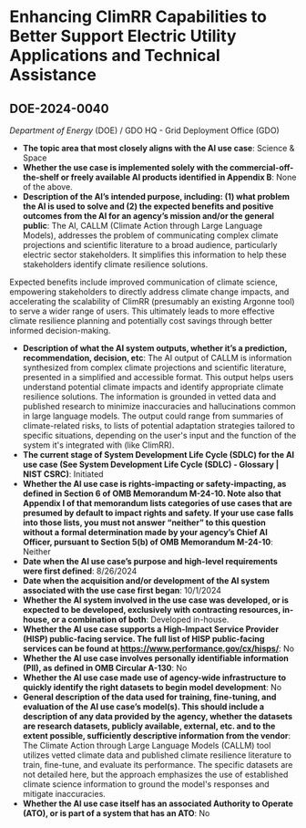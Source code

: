 # Enhancing ClimRR Capabilities to Better Support Electric Utility Applications and Technical Assistance
## DOE-2024-0040
_Department of Energy_ (DOE) / GDO HQ -  Grid Deployment Office (GDO)


+ **The topic area that most closely aligns with the AI use case**: Science & Space
+ **Whether the use case is implemented solely with the commercial-off-the-shelf or freely available AI products identified in Appendix B**: None of the above.
+ **Description of the AI’s intended purpose, including: (1) what problem the AI is used to solve and (2) the expected benefits and positive outcomes from the AI for an agency’s mission and/or the general public**: The AI, CALLM (Climate Action through Large Language Models), addresses the problem of communicating complex climate projections and scientific literature to a broad audience, particularly electric sector stakeholders. It simplifies this information to help these stakeholders identify climate resilience solutions.

Expected benefits include improved communication of climate science, empowering stakeholders to directly address climate change impacts, and accelerating the scalability of ClimRR (presumably an existing Argonne tool) to serve a wider range of users. This ultimately leads to more effective climate resilience planning and potentially cost savings through better informed decision-making.
+ **Description of what the AI system outputs, whether it’s a prediction, recommendation, decision, etc**: The AI output of CALLM is information synthesized from complex climate projections and scientific literature, presented in a simplified and accessible format. This output helps users understand potential climate impacts and identify appropriate climate resilience solutions. The information is grounded in vetted data and published research to minimize inaccuracies and hallucinations common in large language models. The output could range from summaries of climate-related risks, to lists of potential adaptation strategies tailored to specific situations, depending on the user's input and the function of the system it's integrated with (like ClimRR).
+ **The current stage of System Development Life Cycle (SDLC) for the AI use case (See System Development Life Cycle (SDLC) - Glossary | NIST CSRC)**: Initiated
+ **Whether the AI use case is rights-impacting or safety-impacting, as defined in Section 6 of OMB Memorandum M-24-10. Note also that Appendix I of that memorandum lists categories of use cases that are presumed by default to impact rights and safety. If your use case falls into those lists, you must not answer “neither” to this question without a formal determination made by your agency’s Chief AI Officer, pursuant to Section 5(b) of OMB Memorandum M-24-10**: Neither
+ **Date when the AI use case’s purpose and high-level requirements were first defined**: 8/26/2024
+ **Date when the acquisition and/or development of the AI system associated with the use case first began**: 10/1/2024
+ **Whether the AI system involved in the use case was developed, or is expected to be developed, exclusively with contracting resources, in-house, or a combination of both**: Developed in-house.
+ **Whether the AI use case supports a High-Impact Service Provider (HISP) public-facing service. The full list of HISP public-facing services can be found at https://www.performance.gov/cx/hisps/**: No
+ **Whether the AI use case involves personally identifiable information (PII), as defined in OMB Circular A-130**: No
+ **Whether the AI use case made use of agency-wide infrastructure to quickly identify the right datasets to begin model development**: No
+ **General description of the data used for training, fine-tuning, and evaluation of the AI use case’s model(s). This should include a description of any data provided by the agency, whether the datasets are research datasets, publicly available, external, etc. and to the extent possible, sufficiently descriptive information from the vendor**: The Climate Action through Large Language Models (CALLM) tool utilizes vetted climate data and published climate resilience literature to train, fine-tune, and evaluate its performance. The specific datasets are not detailed here, but the approach emphasizes the use of established climate science information to ground the model's responses and mitigate inaccuracies.
+ **Whether the AI use case itself has an associated Authority to Operate (ATO), or is part of a system that has an ATO**: No